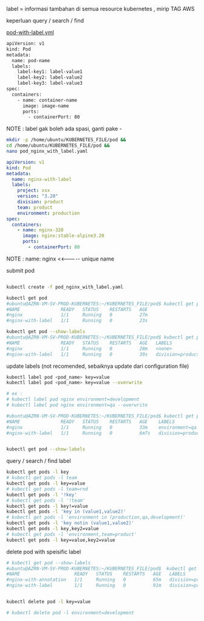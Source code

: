 
label = informasi tambahan di semua resource kubernetes , mirip TAG AWS

keperluan query / search / find

[pod-with-label.yml](https://github.com/khannedy/belajar-kubernetes/blob/master/templates/pod-with-label.yaml)
```bash
apiVersion: v1
kind: Pod
metadata:
  name: pod-name
  labels:
    label-key1: label-value1
    label-key2: label-value2
    label-key3: label-value3
spec:
  containers:
    - name: container-name
      image: image-name
      ports:
        - containerPort: 80
```

NOTE : label gak boleh ada spasi, ganti pake -

```bash
mkdir -p /home/ubuntu/KUBERNETES_FILE/pod && 
cd /home/ubuntu/KUBERNETES_FILE/pod && 
nano pod_nginx_with_label.yaml
```

```yml
apiVersion: v1
kind: Pod
metadata:
  name: nginx-with-label
  labels:
    project: xxx
    version: "3.20"
    division: product
    team: product
    environment: production
spec:
  containers:
    - name: nginx-320
      image: nginx:stable-alpine3.20
      ports:
        - containerPort: 80
```

NOTE : name: nginx <<----- unique name


submit pod
```bash

kubectl create -f pod_nginx_with_label.yaml

```


```bash
kubectl get pod 
#ubuntu@AZRN-VM-SV-PROD-KUBERNETES:~/KUBERNETES_FILE/pod$ kubectl get pod
#NAME               READY   STATUS    RESTARTS   AGE
#nginx              1/1     Running   0          27m
#nginx-with-label   1/1     Running   0          23s

kubectl get pod --show-labels 
#ubuntu@AZRN-VM-SV-PROD-KUBERNETES:~/KUBERNETES_FILE/pod$ kubectl get pod --show-labels
#NAME               READY   STATUS    RESTARTS   AGE   LABELS
#nginx              1/1     Running   0          28m   <none>
#nginx-with-label   1/1     Running   0          39s   division=product,environment=production,project=xxx,team=product,version=3.20
```

update labels (not recomended, sebaiknya update dari configuration file)

```bash
kubectl label pod <pod_name> key=value 
kubectl label pod <pod_name> key=value --overwrite

# ex : 
# kubectl label pod nginx environment=development
# kubectl label pod nginx environment=qa --overwrite

#ubuntu@AZRN-VM-SV-PROD-KUBERNETES:~/KUBERNETES_FILE/pod$ kubectl get pod --show-labels
#NAME               READY   STATUS    RESTARTS   AGE    LABELS
#nginx              1/1     Running   0          33m    environment=qa
#nginx-with-label   1/1     Running   0          6m7s   division=product,environment=production,project=xxx,team=product,version=3.20


kubectl get pod --show-labels 
```



query / search / find label

```bash
kubectl get pods -l key
# kubectl get pods -l team
kubectl get pods -l key=value
# kubectl get pods -l team=rnd
kubectl get pods -l '!key'
# kubectl get pods -l '!team'
kubectl get pods -l key!=value
kubectl get pods -l 'key in (value1,value2)'
# kubectl get pods -l 'environment in (production,qa,development)'
kubectl get pods -l 'key notin (value1,value2)'
kubectl get pods -l key,key2=value
# kubectl get pods -l 'environment,team=product'
kubectl get pods -l key=value,key2=value
```

delete pod with speisific label

```bash
# kubectl get pod --show-labels
#ubuntu@AZRN-VM-SV-PROD-KUBERNETES:~/KUBERNETES_FILE/pod$  kubectl get pod --show-labels
#NAME                    READY   STATUS    RESTARTS   AGE   LABELS
#nginx-with-annotation   1/1     Running   0          65m   division=product,environment=development,project=xxx,team=project,version=3.20
#nginx-with-label        1/1     Running   0          91m   division=product,environment=production,project=xxx,team=product,version=3.20


kubectl delete pod -l key=value

# kubectl delete pod -l environment=development

```